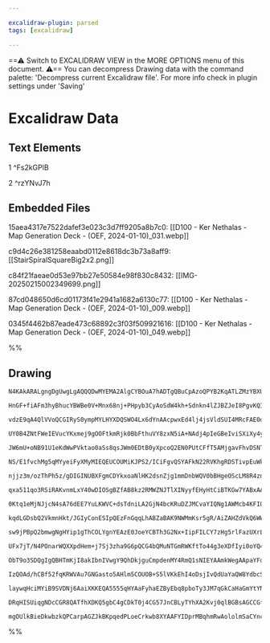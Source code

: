 ```yaml
---

excalidraw-plugin: parsed
tags: [excalidraw]

---
```

==⚠  Switch to EXCALIDRAW VIEW in the MORE OPTIONS menu of this document. ⚠== You can decompress Drawing data with the command palette: 'Decompress current Excalidraw file'. For more info check in plugin settings under 'Saving'


# Excalidraw Data

## Text Elements
1 ^Fs2kGPlB

2 ^rzYNvJ7h

## Embedded Files
15aea4317e7522dafef3e023c3d7ff9205a8b7c0: [[D100 - Ker Nethalas - Map Generation Deck - (OEF, 2024-01-10)_031.webp]]

c9d4c26e381258eaabd0112e8618dc3b73a8aff9: [[StairSpiralSquareBig2x2.png]]

c84f21faeae0d53e97bb27e50584e98f830c8432: [[IMG-20250215002349699.png]]

87cd048650d6cd01173f41e2941a1682a6130c77: [[D100 - Ker Nethalas - Map Generation Deck - (OEF, 2024-01-10)_009.webp]]

0345f4462b87eade473c68892c3f03f509921616: [[D100 - Ker Nethalas - Map Generation Deck - (OEF, 2024-01-10)_049.webp]]

%%
## Drawing
```compressed-json
N4KAkARALgngDgUwgLgAQQQDwMYEMA2AlgCYBOuA7hADTgQBuCpAzoQPYB2KqATLZMzYBXUtiRoIACyhQ4zZAHoFAc0JRJQgEYA6bGwC2CgF7N6hbEcK4OCtptbErHALRY8RMpWdx8Q1TdIEfARcZgRmBShcZQUebQAObQBmGjoghH0EDihmbgBtcDBQMBKIEm4IAElsAAUALQANABkAeQBhVJLIWEQKwn1opH5SzG5nAEYATgB2bR5pgAYFyYA2

HnGF+fiAFm3hyBhucYBWBe0V+Mnx68nj+PHpyb3CyAoSdW4kh+Sdnkn4lZJBZJeI8PgvKQIQjKaTcHjHbbacbwngrbag1ELFbjZ5dCDWZTBbgLfYQZhQUhsADWCDabHwbFIFQp1mYcFwgWynVKmlw2CpykpQg4xDpDKZEhZHDZHKyUG5kAAZoR8PgAMqwIkSSR8jSBBVkinUhAAdXekiOpPJlJpGpgWvQgg8BqFMI44VyaHGpLY7OwakOXqWpKFI

vdzE9qA4QlVVoQCGIRyS0ympMYLHYXDQSWO4Lx6dYnAAcpwxEd4lj4jsVldSUI4MRcFAE0dptsFscc/cQZMkqTCMwACLpZuJtCKghhUmC4RwSrESN5AC6pM0whFAFFgplsouVxCiBwqdxo7GD2x+S20BShAhScrgvOKsDtsdFbs1pp4tMQsQENtpiSbALkuHhsCSRVgUVU5JkmdZsRWA1mHccRUAKLowG9F5MJefc8UIEUsAqOojANbBKTgbhijx

UY0B4ZNtFWeIEVucYKxmej9gOOFtkmRjk0BbFthuVY8zxN5iA+NAdj4pIeGBeIviSXiXy4yFoVhNALjOYE4IWAEVlzXsVjUjgmxEAgzUki0vSSEFTPM8h8AACShGF5VskEXgAX0KbzhmoyBygkAAlXAv0VKkYA3A0elQsoBmUIYIVo1BnB4b9kmOXtpmOUlAzSwFETyiEJKk1BThJCFJDczSKuDCECQdKq8WtY0xUZZlyGldlOXlVc+QFUNRXpTr

JW6mU+oNB91U1eKdWwPVktao0aSs8qsJWm0EDtB0yXpcoQ2EN0PUtCFfT5AMjgavFhvDSNT3wOMr1QKZQRa0oC0zI4/jTJhCw4EsODLL1FOmdZ0Q2OsGybF6HnbbZ5l7J55n7IcRxeid8CnCEZ3rec91XddiC3DI5UJg8COPNBHtJBlLzHVAbzvCEHwQJ8JBOXAQm2L4f1ysFG0VBBFSSBBNiApJiGmRVFT045cHiTRpmwBYkJQ/JsM2rpxlw/tC

NS/E1fvchMg5qMYyeiFyXMyMIEQEUCOUMiKJPS2/ICiFgvQSYAFkN22RVKhgRDSTivpEuWkYxhOJJzgWN6ASBZTUYhAqJhWM5lOmIrxhWNsTjE15zR4xFdnbfTjLWDsSrxGqNI81AlO0RGdnRHhEYWcGTMajhCVQj6BFW2lRoldApUmuUDV5fk8ZFDqx+gCbeqn+8VVm+15t1EQo6H7b1ps16rWH3b4qdQ6IVdSR7rOvELv9WBrsHiA7tOmnLeex

njjz3m/ozThPh5z/gDIGINUBXFgmCDYkxoaNlHK2dsnZjg1mmDnbWQV0bBHgeOScLM8R4znAufIeEeTE1JjuHIxC6ZUzdmePE9MaSM2ZmvR8jMIDfmwMQBY6JDILGICsThCcHgQWEggP4wlcB51BLgbEQJsCoPVgQVC6EdZcV1l0EhQUDYVFwAsAAai7X0VFsIQFSjmFY5w2JTG2GiO4+dkFqQKvCY4jF4SwWYhsZBKI1JlUPoZRE4w5J50eDiJI

qxa511qo3RSiRAKvnmLxY40wDIOSgBZfAB8kz2RMWZNJTlXINyyfEHyHtCiBTKGw7YABxAAQrgGoUBpj6FivAeK/RBgGlSs4ZJ2hHjfh/mxGxqx0EQHTpDc4qJOxsVzPnXspJfHcHuMkJIKw1inFWX8NYIz67uUWeMZZGz1lrFEiMpqA9j7bQXl1VkK8uQDVnsNK540bmyjuazdep8KgLSWkhYemSvQXONJ8iQ59ExHT8NfN+R9zp+iukGZ+r8Iy

0Ktq1eMjNJjcN4sA76dEE7YuLKWVC+dsTdniLA2GjN4bcKRuDZJMCvaYIQNg1AWMcb4KFIQimeI1zChJtucmVDKZHmRXTC8jDuDMPeawio2BJjEG2NgVECAQTIjuCEcKXDrg8AQACNixBwLKySIrXAstJiKIdCoko6CcIaP1n+Q2kjpqm3ZozWm1sohpLtg7RwfdDGUXfqqUpJRyne1McobYdQ2AhXWA0E0AAVaYHAanKBaE0bAUA6j0Bab0CQ7S

kqdLGDsbQ2VkmnHkt/JGIyConESIpQEzFnGqqLhABZaBAK9NWMmKsr5gR/AiZAHZdVkQ6WWDsKsuVmIXB7niM5xJAU0ieePZerz+oQhnkNYmi6l4vKmiwjee1vk71+fvEuAL3XbWBY6A6YLL7HUhUis9d9YWP3heCsMUK3WopejMU4XxrH4qzLwLuzavoEuBqhb8bZsobBGfWOBcM2wdi7FqqGDLhxYMxrg6cHKCaCu5WQ/lu48OlEPNTC2dCSNi

sw9jPBpQ2bmwgNgHYip1gThCOLYgnYEAzE0JoeYCBTh3G2Nx+IipFILCY7zHg5rlFazUXrL22iJC4GkybXAZtXUf3dbbCo3qnZ+uRUGooXs2EADFmA8CpFUmo+AanZvis2TAq6aJjFOHMPOGLBNgm4V8fKYwu0/F4pcZYNj5ioPmae3gswsQrLRJcO4dl9L9vUrsttfF6IdlRIpTx4NSSzrQM/NqC7R4VAAMQTlzLmaeg054jXFNcnqK7pofLmhU

UFx7jT/N4POnarWQXXpdHem+j7Sj3zha9G6pQCG4bQMuNTGmRWKftTo44g3eXDfIyi0oYQ4Z3GscJf4AGkwgf+pmUBqENjwkCblOyaN0NMuo2y0hvLyECtm5oiAcGKUIKQ3cYD8JqHCoDVtyADCXqSrxI5xuEBxgukoHGrA0PYf3k4FANUhAjBErjiCXYEM4uvnC6zVHpn1MqgKslqHABBIgyhAMQGCIqZzn0mBQHMAQan0I6dQCMaSPQ2RcAESY

ObT9o3SDQgIgQBHTmKjI8akIbnIVwgY9QhDkjguCmpdenMY4RmQ1sNIEYAAmkWegAApaYFow6tOZIjgtaBnDYjmC+VilxUEYo7H5uivMW6heMlieicEIvWW4O2bX1Yp0rMyys0kg7G4pgSBim4YS4K3CxHlvuzUetbvK7gSrqm101ceSV55jXd1Sv3WfAbPWuvNqK71zebWq+3ohRtkZY2X0TeftNoh735susW/hJT6BcDTDW++h9m3P7XTziq3i

IzQOAd/hCBf52fqKRWVAu7GNGasto5AHlm5COUOB+S5lVKkEhI4oDsjIvQdUaYaQW8YdbcSHz7deHL/0Bv7o6j9HmPuBJLFrDq3DfxPCR59hE7ZAk76Bk4AHP5OYc604VAM5M6QDpis7uCIFc484Qh85RCC6kDC5aZ3xi7+CS6f4QDf6QC4Dy5RpK7/7XiP57707q5RJHDa5+TgB4T4hwBwAaiwzGKlDqBkwVCNikDHjDAMCEAIAUB1IPKbrF7oD

laywqHciMYiB9SVDNj6AaiXKKEQA5555qHYAaFyhaEZByEbq8pboTy3JM7qGkCaHaGmYtYN79bOiSEmGOFmHaG6GdaRZiQOFOEZB+G2h9ZXoeGFBBE+EZAhRDZQrazRHZDmH6AtDPrVqTZJFQApGmbE6k74Dk6eGmHJHOG/7K5wgfRZEpFS5QBYHIEiz2FeHBE6FRCkC1GOFsAUA1S4CaYUZVHaEbgiiU4dFdG/g6IjHGHFHZHaHDGUgUBxrW4SD

DRqHISUiqgNDcCGR8QATfhXDKQ5gbC4gCDkT0j4CG57JnCBLyTYhXA2Kvj0qlBGBsAGCCGfQEC3jEgJBdrwhGb9GxHEwbYvzExqGCgkB/6oTySSGgnEAagID+oVRQli7EC+xsB/iDHhTBA75YZRHQmLrlI1L0j67KC8gAAU6w0w1AvADwlJ5JlJZwxwAAlAaIrsoDGByBUKQMSbgGSUCDSbybwPyfSUyb8U0XKKEQgGkazpwA9MQUqM6oroRGLr6

mgOUlkBieDkwbzkQPCarpAGZJkBKpqedPLoeCrkwb8XYAAFYIDprMBqhmRwAololmSaCYncC76SF8is6MBxrPH4CvHdCLGOjpDprfS85CDkgGALE5qT7ngMzunYn0KhC1Ghk+l+mGYlC+RgD+R0BsyRjAC+TeRAA
```
%%